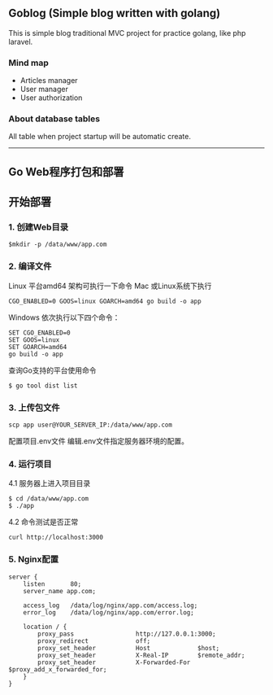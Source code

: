 ## Goblog (Simple blog written with golang)
This is simple blog traditional MVC project for practice golang, like php laravel.

### Mind map
- Articles manager
- User manager
- User authorization

### About database tables
All table when project startup will be automatic create.

------------

## Go Web程序打包和部署

## 开始部署
### 1. 创建Web目录 

```shell
$mkdir -p /data/www/app.com
```

### 2. 编译文件
Linux 平台amd64 架构可执行一下命令
Mac 或Linux系统下执行

```shell
CGO_ENABLED=0 GOOS=linux GOARCH=amd64 go build -o app
```

Windows 依次执行以下四个命令：

```shell
SET CGO_ENABLED=0
SET GOOS=linux
SET GOARCH=amd64
go build -o app
```

查询Go支持的平台使用命令

```shell
$ go tool dist list
```


### 3. 上传包文件

```shell
scp app user@YOUR_SERVER_IP:/data/www/app.com
```

配置项目.env文件
编辑.env文件指定服务器环境的配置。



### 4. 运行项目

4.1 服务器上进入项目目录

```shell
$ cd /data/www/app.com
$ ./app

```

4.2 命令测试是否正常

```shell
curl http://localhost:3000
```


### 5. Nginx配置

```shell
server {
    listen       80;
    server_name app.com;

    access_log   /data/log/nginx/app.com/access.log;
    error_log    /data/log/nginx/app.com/error.log;

    location / {
        proxy_pass                 http://127.0.0.1:3000;
        proxy_redirect             off;
        proxy_set_header           Host             $host;
        proxy_set_header           X-Real-IP        $remote_addr;
        proxy_set_header           X-Forwarded-For  $proxy_add_x_forwarded_for;
    }
}
```














